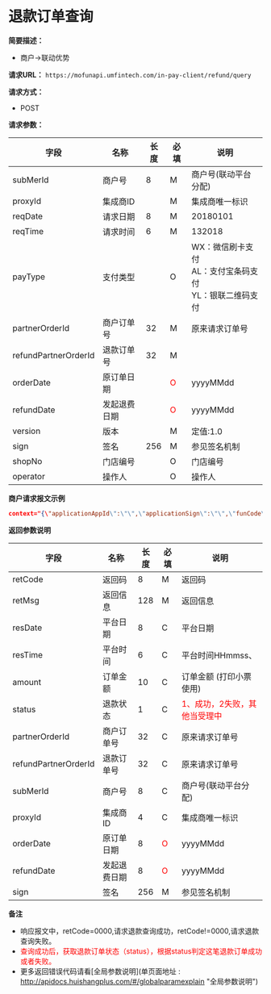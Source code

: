 # 退款订单查询
**简要描述：**
- 商户->联动优势

**请求URL：** 
`https://mofunapi.umfintech.com/in-pay-client/refund/query`

**请求方式：**
- POST 

**请求参数：** 

|	字段	|	名称	|	长度	|	必填	|	说明	|
|----|----|----|----|----|
|	subMerId	|	商户号	|	8	|	M	|	商户号(联动平台分配)	|
|	proxyId	|	集成商ID	|		|	M	|	集成商唯一标识	|
|   reqDate     |请求日期  |8 | M    |20180101 |
|   reqTime |请求时间   |6 |M   |132018  |
|	payType	|	支付类型	|		|	O	|	WX：微信刷卡支付<br>AL：支付宝条码支付<br>YL：银联二维码支付	|
|	partnerOrderId	|	商户订单号	|	32	|	M	|	原来请求订单号	|
|	refundPartnerOrderId	|	退款订单号	|	32	|	M	|		|
|	orderDate	|	原订单日期	|		|	<span style="color:red">O</span>	|	yyyyMMdd	|
|	refundDate	|	发起退费日期	|		|	<span style="color:red">O</span>	|	yyyyMMdd	|
|	version	|	版本	|		|	M	|	定值:1.0	|
|	sign	|	签名	|	256	|	M	|	参见签名机制	|
|	shopNo	|	门店编号	|		|	O	|	门店编号	|
|	operator	|	操作人	|		|	O	|	操作人	|

 **商户请求报文示例**

```json
context="{\"applicationAppId\":\"\",\"applicationSign\":\"\",\"funCode\":\"THQUERY\",\"operator\":\"\",\"orderDate\":\"20180913\",\"packageName\":\"\",\"partnerOrderId\":\"1809131019330032\",\"payType\":\"\",\"posSN\":\"\",\"proxyId\":\"***\",\"refundDate\":\"20180913\",\"refundPartnerOrderId\":\"20180913101318\",\"reqDate\":\"20181015\",\"reqTime\":\"175001\",\"shopNo\":\"\",\"sign\":\"aMz2kOtP6knlEkfMqo4NPG1IC44S7rZRxs9t1m3axLW+5W4YvwiQKd043hDppwLtS0BESHuIgNgPUqWsTebiYTDyoirJNgjPpX9P1Ua2joXfa/aqjqL82G5EKHFvOfxFlDg7NOjE8/dtpW4eiqoJaxnkaRhcH+wFlbfUKQBcYY8=\",\"subMerId\":\"30029272\"}"
```

 **返回参数说明** 
 
|	字段	|	名称	|	长度	|	必填	|	说明	|
|----|----|----|----|----|
|	retCode	|	返回码	|	8	|	M	|	返回码	|
|	retMsg	|	返回信息	|	128	|	M	|	返回信息	|
|	resDate	|	平台日期	|	8	|	C	|	平台日期	|
|	resTime	|	平台时间	|	6	|	C	|	平台时间HHmmss、	|
|	amount	|	订单金额	|	10	|	C	|	订单金额 (打印小票使用)	|
|	status	|	退款状态	|	1	|	C	|	<span style="color:red">1、成功，2失败，其他当受理中	</span>|
|	partnerOrderId	|	商户订单号	|	32	|	C	|	原来请求订单号	|
|	refundPartnerOrderId	|	退款订单号	|	32	|	C	|	原来请求订单号	|
|	subMerId	|	商户号	|	8	|	C	|	商户号(联动平台分配)	|
|	proxyId	|	集成商ID	|	4	|	C	|	集成商唯一标识	|
|	orderDate	|	原订单日期	|	8	|	<span style="color:red">O</span>	|	yyyyMMdd	|
|	refundDate	|	发起退费日期	|	8	|	<span style="color:red">O</span>	|	yyyyMMdd	|
|	sign	|	签名	|	256	|	M	|	参见签名机制	|


 **备注** 
- 响应报文中，retCode=0000,请求退款查询成功，retCode!=0000,请求退款查询失败。
- <span style="color:red">查询成功后，获取退款订单状态（status），根据status判定这笔退款订单成功或者失败。</span>
- 更多返回错误代码请看[全局参数说明](单页面地址 : http://apidocs.huishangplus.com/#/globalparamexplain "全局参数说明")
